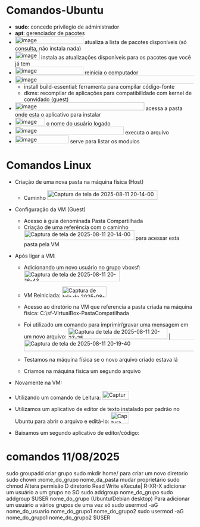 # **Comandos-Ubuntu**<br>
- **sudo**: concede privilegio de administrador<br>
- **apt**: gerenciador de pacotes<br>
- <img width="183" height="21" alt="image" src="https://github.com/user-attachments/assets/6f8a2f6f-85a7-424f-a83b-a5bf75496a2b" /> atualiza a lista de pacotes disponíveis (só consulta, não instala nada)<br>
- <img width="66" height="21" alt="image" src="https://github.com/user-attachments/assets/45e8d58b-eb7a-4f4e-9d2b-4fad04e3cb2f" /> instala as atualizações disponíveis para os pacotes que você já tem<br>
- <img width="183" height="21" alt="image" src="https://github.com/user-attachments/assets/8cdf8a3a-61c2-44d0-9b3f-16c2a9fa8f44" /> reinicia o computador<br>
- <img width="603" height="21" alt="image" src="https://github.com/user-attachments/assets/13cfec60-6798-49a0-b443-48afe2e84243" /><br>
    - install build-essential: ferramenta para compilar código-fonte<br>
    - dkms: recompilar de aplicações para compatibilidade com kernel de convidado (guest)<br>
- <img width="347" height="21" alt="image" src="https://github.com/user-attachments/assets/a8f88ae8-d486-42e7-8c49-cdd5f14d04d7" /> acessa a pasta onde esta o aplicativo para instalar<br>
- <img width="80" height="21" alt="image" src="https://github.com/user-attachments/assets/5f80816f-b0ab-4d83-be9c-f2e2f91d128e" /> o nome do usuário logado <br>
- <img width="292" height="21" alt="image" src="https://github.com/user-attachments/assets/08525057-aa3b-4efa-b79a-6f8d6d54ae7c" /> executa o arquivo<br>
- <img width="144" height="21" alt="image" src="https://github.com/user-attachments/assets/7d7e45b3-d5ec-4870-8289-d637573a4d04" /> serve para listar os modulos <br> 
# Comandos Linux
 
  - Criação de uma nova pasta na máquina física (Host)
    - Caminho <img width="296" height="26" alt="Captura de tela de 2025-08-11 20-14-00" src="https://github.com/user-attachments/assets/446f8d4a-c1cd-470a-a7ed-dafac8f5a504" />
  - Configuração da VM (Guest)

    - Acesso à guia denominada Pasta Compartilhada
    - Criação de uma referência com o caminho <img width="296" height="26" alt="Captura de tela de 2025-08-11 20-14-00" src="https://github.com/user-attachments/assets/446f8d4a-c1cd-470a-a7ed-dafac8f5a504" /> para acessar esta pasta pela VM
  - Após ligar a VM:
    - Adicionando um novo usuário no grupo vboxsf:<img width="257" height="29" alt="Captura de tela de 2025-08-11 20-16-43" src="https://github.com/user-attachments/assets/c43b92cb-4fa2-41c4-a17f-46a2b0fb7002" />

    - VM Reiniciada: <img width="119" height="29" alt="Captura de tela de 2025-08-11 20-17-31" src="https://github.com/user-attachments/assets/c473557b-771e-4953-bce8-a5c57621b4fa" />

    - Acesso ao diretório na VM que referencia a pasta criada na máquina física: C:\sf-VirtualBox-PastaCompatilhada
    - Foi utilizado um comando para imprimir/gravar uma mensagem em um novo arquivo: <img width="267" height="29" alt="Captura de tela de 2025-08-11 20-27-25" src="https://github.com/user-attachments/assets/7ae04f4c-927b-4042-82cb-f8d7854dbce9" /> | <img width="1057" height="31" alt="Captura de tela de 2025-08-11 20-19-40" src="https://github.com/user-attachments/assets/a5df4406-38dc-4b57-85a5-89cc4d232967" />

    - Testamos na máquina física se o novo arquivo criado estava lá 
    - Criamos na máquina física um segundo arquivo
  - Novamente na VM:
  - Utilizando um comando de Leitura: <img width="72" height="23" alt="Captura de tela de 2025-08-11 20-29-55" src="https://github.com/user-attachments/assets/fa868aed-1024-45dc-9ac3-6dde33f83414" />
  - Utilizamos um aplicativo de editor de texto instalado por padrão no Ubuntu para abrir o arquivo e editá-lo: <img width="49" height="30" alt="Captura de tela de 2025-08-11 20-20-36" src="https://github.com/user-attachments/assets/5cf52c9b-0d28-4cd6-9fb7-e580a184baf5" />
- Baixamos um segundo aplicativo de editor/código: 
# comandos 11/08/2025
sudo groupadd criar grupo
sudo mkdir home/ para criar um novo diretorio
sudo chown :nome_do_grupo nome_da_pasta mudar proprietário
sudo chmod Altera permisão
D diretorio Read Write eXecute| R-XR-X
adicionar um usuário a um grupo no SO
sudo addgroup nome_do_grupo
sudo addgroup $USER nome_do_grupo (Ubuntu/Debian desktop)
 Para adicionar um usuário a vários grupos de uma vez só
sudo usermod -aG nome_do_usuario nome_do_grupo1 nome_do_grupo2
sudo usermod -aG nome_do_grupo1 nome_do_grupo2 $USER

 
